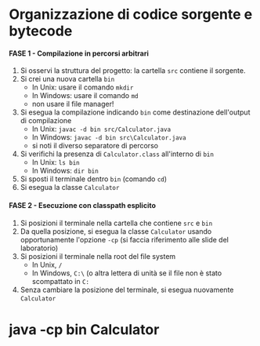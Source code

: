 # Organizzazione di codice sorgente e bytecode

#### FASE 1 - Compilazione in percorsi arbitrari

1. Si osservi la struttura del progetto: la cartella `src` contiene il sorgente.
2. Si crei una nuova cartella `bin`
    - In Unix: usare il comando `mkdir`
    - In Windows: usare il comando `md`
    - non usare il file manager!
3. Si esegua la compilazione indicando `bin` come destinazione dell'output di compilazione
    - In Unix: `javac -d bin src/Calculator.java`
    - In Windows: `javac -d bin src\Calculator.java`
    - si noti il diverso separatore di percorso
4. Si verifichi la presenza di `Calculator.class` all'interno di `bin`
    - In Unix: `ls bin`
    - In Windows: `dir bin`
5. Si sposti il terminale dentro `bin` (comando `cd`)
6. Si esegua la classe `Calculator`

#### FASE 2 - Esecuzione con classpath esplicito

1. Si posizioni il terminale nella cartella che contiene `src` e `bin`
2. Da quella posizione, si esegua la classe `Calculator` usando opportunamente l'opzione `-cp` (si faccia riferimento alle slide del laboratorio)
3. Si posizioni il terminale nella root del file system
    - In Unix, `/`
    - In Windows, `C:\` (o altra lettera di unità se il file non è stato scompattato in `C:`
4. Senza cambiare la posizione del terminale, si esegua nuovamente `Calculator`

# java -cp bin Calculator